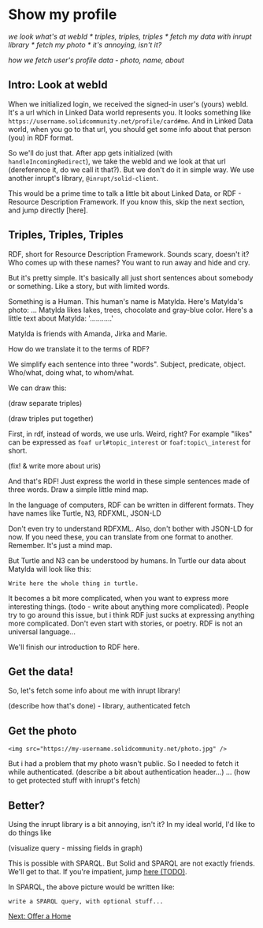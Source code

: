 # Show my profile

_we look what's at webId * triples, triples, triples * fetch my data with inrupt library * fetch my photo * it's annoying, isn't it?_

_how we fetch user's profile data - photo, name, about_

## Intro: Look at webId

When we initialized login, we received the signed-in user's (yours) webId. It's a url which in Linked Data world represents you. It looks something like `https://username.solidcommunity.net/profile/card#me`. And in Linked Data world, when you go to that url, you should get some info about that person (you) in RDF format.

So we'll do just that. After app gets initialized (with `handleIncomingRedirect`), we take the webId and we look at that url (dereference it, do we call it that?). But we don't do it in simple way. We use another inrupt's library, `@inrupt/solid-client`.

This would be a prime time to talk a little bit about Linked Data, or RDF - Resource Description Framework. If you know this, skip the next section, and jump directly [here].

## Triples, Triples, Triples

RDF, short for Resource Description Framework. Sounds scary, doesn't it? Who comes up with these names? You want to run away and hide and cry.

But it's pretty simple. It's basically all just short sentences about somebody or something. Like a story, but with limited words.

Something is a Human.
This human's name is Matylda.
Here's Matylda's photo: ...
Matylda likes lakes, trees, chocolate and gray-blue color.
Here's a little text about Matylda: '...........'

Matylda is friends with Amanda, Jirka and Marie.

How do we translate it to the terms of RDF?

We simplify each sentence into three "words". Subject, predicate, object. Who/what, doing what, to whom/what.

We can draw this:

(draw separate triples)

(draw triples put together)

First, in rdf, instead of words, we use urls. Weird, right? For example "likes" can be expressed as `foaf url#topic_interest` or `foaf:topic\_interest` for short.

(fix! & write more about uris)

And that's RDF! Just express the world in these simple sentences made of three words. Draw a simple little mind map.

In the language of computers, RDF can be written in different formats. They have names like Turtle, N3, RDFXML, JSON-LD

Don't even try to understand RDFXML. Also, don't bother with JSON-LD for now. If you need these, you can translate from one format to another. Remember. It's just a mind map.

But Turtle and N3 can be understood by humans. In Turtle our data about Matylda will look like this:

```
Write here the whole thing in turtle.
```

It becomes a bit more complicated, when you want to express more interesting things. (todo - write about anything more complicated). People try to go around this issue, but i think RDF just sucks at expressing anything more complicated. Don't even start with stories, or poetry. RDF is not an universal language...

We'll finish our introduction to RDF here.


## Get the data!

So, let's fetch some info about me with inrupt library!


(describe how that's done) - library, authenticated fetch

## Get the photo

`<img src="https://my-username.solidcommunity.net/photo.jpg" />`

But i had a problem that my photo wasn't public. So I needed to fetch it while authenticated. (describe a bit about authentication header...)
... (how to get protected stuff with inrupt's fetch)

## Better?

Using the inrupt library is a bit annoying, isn't it? In my ideal world, I'd like to do things like

(visualize query - missing fields in graph)

This is possible with SPARQL. But Solid and SPARQL are not exactly friends. We'll get to that. If you're impatient, jump [here (TODO)]().

In SPARQL, the above picture would be written like:

```
write a SPARQL query, with optional stuff...
```

[Next: Offer a Home](offer.md)
